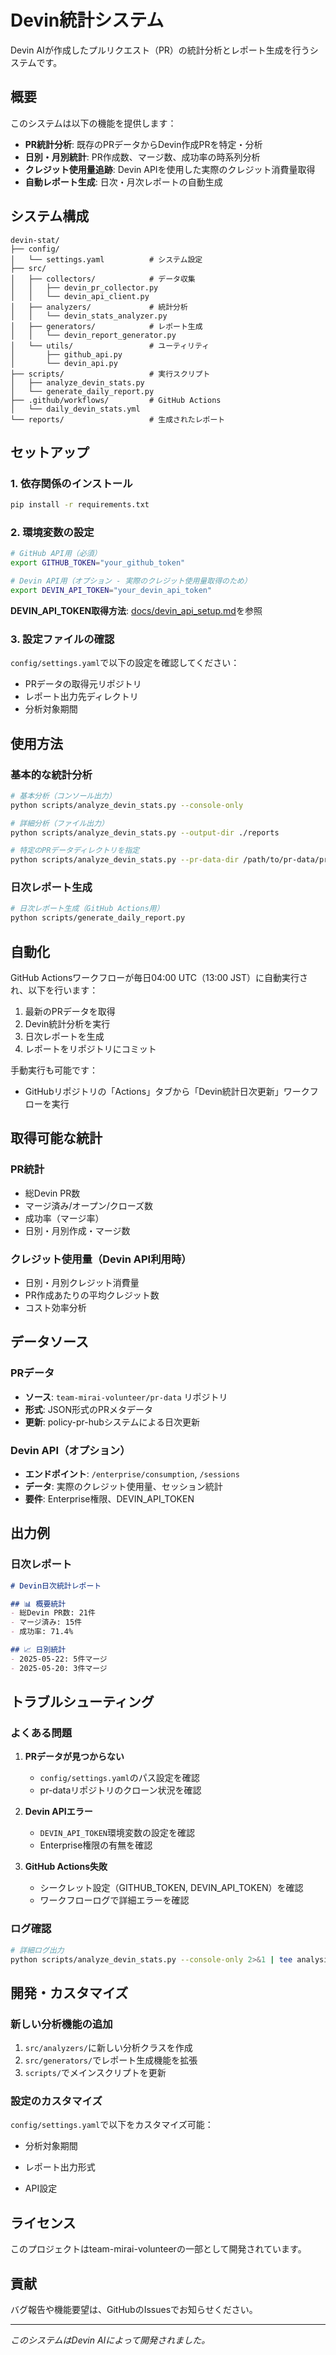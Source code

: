 # Devin統計システム

Devin AIが作成したプルリクエスト（PR）の統計分析とレポート生成を行うシステムです。

## 概要

このシステムは以下の機能を提供します：

- **PR統計分析**: 既存のPRデータからDevin作成PRを特定・分析
- **日別・月別統計**: PR作成数、マージ数、成功率の時系列分析
- **クレジット使用量追跡**: Devin APIを使用した実際のクレジット消費量取得
- **自動レポート生成**: 日次・月次レポートの自動生成


## システム構成

```
devin-stat/
├── config/
│   └── settings.yaml          # システム設定
├── src/
│   ├── collectors/            # データ収集
│   │   ├── devin_pr_collector.py
│   │   └── devin_api_client.py
│   ├── analyzers/             # 統計分析
│   │   └── devin_stats_analyzer.py
│   ├── generators/            # レポート生成
│   │   └── devin_report_generator.py
│   └── utils/                 # ユーティリティ
│       ├── github_api.py
│       └── devin_api.py
├── scripts/                   # 実行スクリプト
│   ├── analyze_devin_stats.py
│   └── generate_daily_report.py
├── .github/workflows/         # GitHub Actions
│   └── daily_devin_stats.yml
└── reports/                   # 生成されたレポート
```

## セットアップ

### 1. 依存関係のインストール

```bash
pip install -r requirements.txt
```

### 2. 環境変数の設定

```bash
# GitHub API用（必須）
export GITHUB_TOKEN="your_github_token"

# Devin API用（オプション - 実際のクレジット使用量取得のため）
export DEVIN_API_TOKEN="your_devin_api_token"
```

**DEVIN_API_TOKEN取得方法**: [docs/devin_api_setup.md](docs/devin_api_setup.md)を参照

### 3. 設定ファイルの確認

`config/settings.yaml`で以下の設定を確認してください：

- PRデータの取得元リポジトリ
- レポート出力先ディレクトリ
- 分析対象期間

## 使用方法

### 基本的な統計分析

```bash
# 基本分析（コンソール出力）
python scripts/analyze_devin_stats.py --console-only

# 詳細分析（ファイル出力）
python scripts/analyze_devin_stats.py --output-dir ./reports

# 特定のPRデータディレクトリを指定
python scripts/analyze_devin_stats.py --pr-data-dir /path/to/pr-data/prs
```

### 日次レポート生成

```bash
# 日次レポート生成（GitHub Actions用）
python scripts/generate_daily_report.py
```

## 自動化

GitHub Actionsワークフローが毎日04:00 UTC（13:00 JST）に自動実行され、以下を行います：

1. 最新のPRデータを取得
2. Devin統計分析を実行
3. 日次レポートを生成
4. レポートをリポジトリにコミット

手動実行も可能です：
- GitHubリポジトリの「Actions」タブから「Devin統計日次更新」ワークフローを実行

## 取得可能な統計

### PR統計
- 総Devin PR数
- マージ済み/オープン/クローズ数
- 成功率（マージ率）
- 日別・月別作成・マージ数



### クレジット使用量（Devin API利用時）
- 日別・月別クレジット消費量
- PR作成あたりの平均クレジット数
- コスト効率分析

## データソース

### PRデータ
- **ソース**: `team-mirai-volunteer/pr-data` リポジトリ
- **形式**: JSON形式のPRメタデータ
- **更新**: policy-pr-hubシステムによる日次更新

### Devin API（オプション）
- **エンドポイント**: `/enterprise/consumption`, `/sessions`
- **データ**: 実際のクレジット使用量、セッション統計
- **要件**: Enterprise権限、DEVIN_API_TOKEN

## 出力例

### 日次レポート
```markdown
# Devin日次統計レポート

## 📊 概要統計
- 総Devin PR数: 21件
- マージ済み: 15件
- 成功率: 71.4%

## 📈 日別統計
- 2025-05-22: 5件マージ
- 2025-05-20: 3件マージ


```

## トラブルシューティング

### よくある問題

1. **PRデータが見つからない**
   - `config/settings.yaml`のパス設定を確認
   - pr-dataリポジトリのクローン状況を確認

2. **Devin APIエラー**
   - `DEVIN_API_TOKEN`環境変数の設定を確認
   - Enterprise権限の有無を確認

3. **GitHub Actions失敗**
   - シークレット設定（GITHUB_TOKEN, DEVIN_API_TOKEN）を確認
   - ワークフローログで詳細エラーを確認

### ログ確認

```bash
# 詳細ログ出力
python scripts/analyze_devin_stats.py --console-only 2>&1 | tee analysis.log
```

## 開発・カスタマイズ

### 新しい分析機能の追加

1. `src/analyzers/`に新しい分析クラスを作成
2. `src/generators/`でレポート生成機能を拡張
3. `scripts/`でメインスクリプトを更新

### 設定のカスタマイズ

`config/settings.yaml`で以下をカスタマイズ可能：
- 分析対象期間

- レポート出力形式
- API設定

## ライセンス

このプロジェクトはteam-mirai-volunteerの一部として開発されています。

## 貢献

バグ報告や機能要望は、GitHubのIssuesでお知らせください。

---

*このシステムはDevin AIによって開発されました。*
